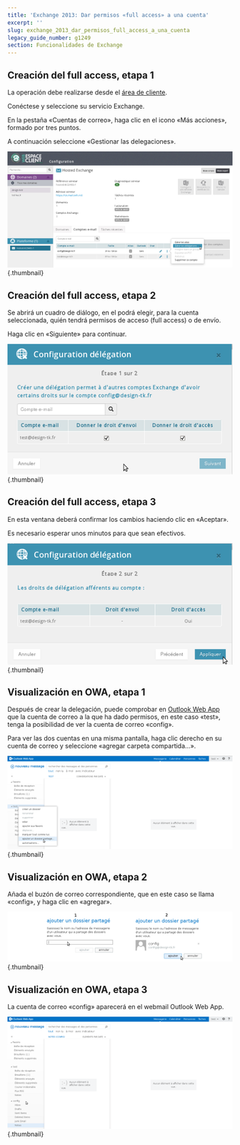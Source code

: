 ```yaml
---
title: 'Exchange 2013: Dar permisos «full access» a una cuenta'
excerpt: ''
slug: exchange_2013_dar_permisos_full_access_a_una_cuenta
legacy_guide_number: g1249
section: Funcionalidades de Exchange
---
```



## Creación del full access, etapa 1
La operación debe realizarse desde el [área de cliente](https://www.ovh.com/manager/web/login.html).

Conéctese y seleccione su servicio Exchange.

En la pestaña «Cuentas de correo», haga clic en el icono «Más acciones», formado por tres puntos.

A continuación seleccione «Gestionar las delegaciones».

![](images/img_1025.jpg){.thumbnail}


## Creación del full access, etapa 2
Se abrirá un cuadro de diálogo, en el podrá elegir, para la cuenta seleccionada, quién tendrá permisos de acceso (full access) o de envío.

Haga clic en «Siguiente» para continuar.

![](images/img_1026.jpg){.thumbnail}


## Creación del full access, etapa 3
En esta ventana deberá confirmar los cambios haciendo clic en «Aceptar».

Es necesario esperar unos minutos para que sean efectivos.

![](images/img_1027.jpg){.thumbnail}


## Visualización en OWA, etapa 1
Después de crear la delegación, puede comprobar en [Outlook Web App](https://ex.mail.ovh.net/owa) que la cuenta de correo a la que ha dado permisos, en este caso «test», tenga la posibilidad de ver la cuenta de correo «config».

Para ver las dos cuentas en una misma pantalla, haga clic derecho en su cuenta de correo y seleccione «agregar carpeta compartida...».

![](images/img_1028.jpg){.thumbnail}


## Visualización en OWA, etapa 2
Añada el buzón de correo correspondiente, que en este caso se llama «config», y haga clic en «agregar».

![](images/img_1029.jpg){.thumbnail}


## Visualización en OWA, etapa 3
La cuenta de correo «config» aparecerá en el webmail Outlook Web App.

![](images/img_1030.jpg){.thumbnail}

